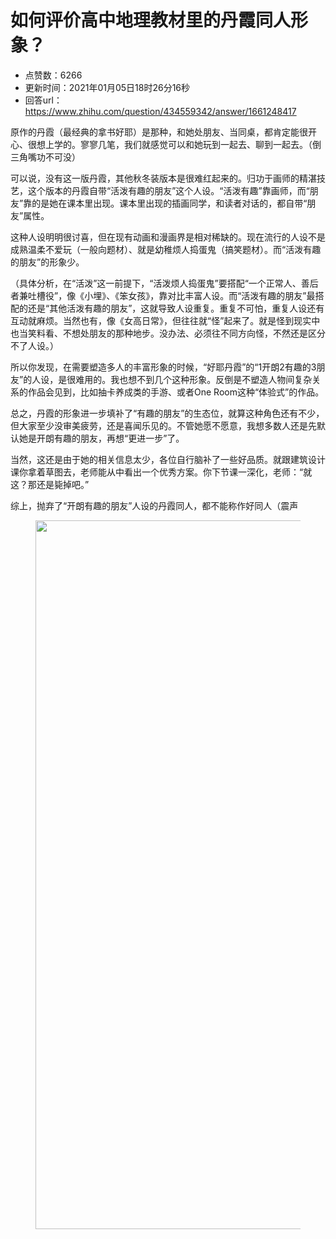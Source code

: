 # 如何评价高中地理教材里的丹霞同人形象？
- 点赞数：6266
- 更新时间：2021年01月05日18时26分16秒
- 回答url：https://www.zhihu.com/question/434559342/answer/1661248417
<body>
 <p data-pid="csK8roS7">原作的丹霞（最经典的拿书好耶）是那种，和她处朋友、当同桌，都肯定能很开心、很想上学的。寥寥几笔，我们就感觉可以和她玩到一起去、聊到一起去。（倒三角嘴功不可没）</p>
 <p data-pid="Fy4khMtb">可以说，没有这一版丹霞，其他秋冬装版本是很难红起来的。归功于画师的精湛技艺，这个版本的丹霞自带“活泼有趣的朋友”这个人设。“活泼有趣”靠画师，而“朋友”靠的是她在课本里出现。课本里出现的插画同学，和读者对话的，都自带“朋友”属性。</p>
 <p data-pid="ENVSf2lH">这种人设明明很讨喜，但在现有动画和漫画界是相对稀缺的。现在流行的人设不是成熟温柔不爱玩（一般向题材）、就是幼稚烦人捣蛋鬼（搞笑题材）。而“活泼有趣的朋友”的形象少。</p>
 <p data-pid="Dl7P4TdI">（具体分析，在“活泼”这一前提下，“活泼烦人捣蛋鬼”要搭配“一个正常人、善后者兼吐槽役”，像《小埋》、《笨女孩》，靠对比丰富人设。而“活泼有趣的朋友”最搭配的还是“其他活泼有趣的朋友”，这就导致人设重复。重复不可怕，重复人设还有互动就麻烦。当然也有，像《女高日常》，但往往就“怪”起来了。就是怪到现实中也当笑料看、不想处朋友的那种地步。没办法、必须往不同方向怪，不然还是区分不了人设。）</p>
 <p data-pid="cfJsdIyw">所以你发现，在需要塑造多人的丰富形象的时候，“好耶丹霞”的“1开朗2有趣的3朋友”的人设，是很难用的。我也想不到几个这种形象。反倒是不塑造人物间复杂关系的作品会见到，比如抽卡养成类的手游、或者One Room这种“体验式”的作品。</p>
 <p data-pid="pvKmpbMx">总之，丹霞的形象进一步填补了“有趣的朋友”的生态位，就算这种角色还有不少，但大家至少没审美疲劳，还是喜闻乐见的。不管她愿不愿意，我想多数人还是先默认她是开朗有趣的朋友，再想“更进一步”了。</p>
 <p data-pid="fQYBIhej">当然，这还是由于她的相关信息太少，各位自行脑补了一些好品质。就跟建筑设计课你拿着草图去，老师能从中看出一个优秀方案。你下节课一深化，老师：“就这？那还是毙掉吧。”</p>
 <p data-pid="mk16JkX9">综上，抛弃了“开朗有趣的朋友”人设的丹霞同人，都不能称作好同人（震声</p>
 <figure data-size="normal">
  <img src="https://pic1.zhimg.com/50/v2-af23695b2f10bf5f9e3134c9419ed814_720w.jpg?source=1940ef5c" data-rawwidth="1134" data-rawheight="1644" data-size="normal" data-original-token="v2-058cceb539f75fe1075c1233f52bc621" data-default-watermark-src="https://picx.zhimg.com/50/v2-9afecdcd29a14478094044eed3e6f5f4_720w.jpg?source=1940ef5c" class="origin_image zh-lightbox-thumb" width="1134" data-original="https://picx.zhimg.com/v2-af23695b2f10bf5f9e3134c9419ed814_r.jpg?source=1940ef5c">
 </figure>
 <p></p>
</body>